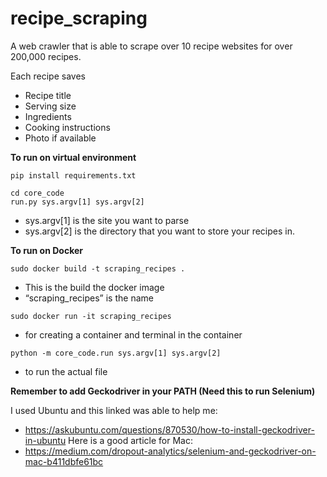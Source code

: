 # recipe_scraping

A web crawler that is able to scrape over 10 recipe websites for over 200,000 recipes.

Each recipe saves
- Recipe title
- Serving size
- Ingredients
- Cooking instructions
- Photo if available

**To run on virtual environment**

```
pip install requirements.txt
```
```
cd core_code
run.py sys.argv[1] sys.argv[2]
```
- sys.argv[1] is the site you want to parse
- sys.argv[2] is the directory that you want to store your recipes in.

**To run on Docker**
```
sudo docker build -t scraping_recipes .
```
- This is the build the docker image
- “scraping_recipes” is the name

```
sudo docker run -it scraping_recipes
```
- for creating a container and terminal in the container

```
python -m core_code.run sys.argv[1] sys.argv[2]
```
- to run the actual file



**Remember to add Geckodriver in your PATH (Need this to run Selenium)**

I used Ubuntu and this linked was able to help me:
- https://askubuntu.com/questions/870530/how-to-install-geckodriver-in-ubuntu
Here is a good article for Mac:
- https://medium.com/dropout-analytics/selenium-and-geckodriver-on-mac-b411dbfe61bc
